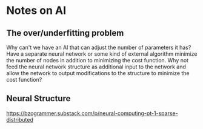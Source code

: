# Notes on AI

## The over/underfitting problem

Why can't we have an AI that can adjust the number of parameters it has? Have a separate neural network or some kind of external algorithm minimize the number of nodes in addition to minimizing the cost function. Why not feed the neural network structure as additional input to the network and allow the network to output modifications to the structure to minimize the cost function?

## Neural Structure
https://bzogrammer.substack.com/p/neural-computing-pt-1-sparse-distributed

